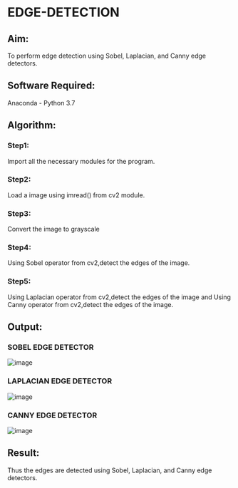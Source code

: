 # EDGE-DETECTION
## Aim:
To perform edge detection using Sobel, Laplacian, and Canny edge detectors.

## Software Required:
Anaconda - Python 3.7

## Algorithm:
### Step1:
Import all the necessary modules for the program.

### Step2:
Load a image using imread() from cv2 module.

### Step3:
Convert the image to grayscale

### Step4:
Using Sobel operator from cv2,detect the edges of the image.

### Step5:

Using Laplacian operator from cv2,detect the edges of the image and Using Canny operator from cv2,detect the edges of the image.

## Output:
### SOBEL EDGE DETECTOR




![image](https://github.com/user-attachments/assets/c804279e-171d-4bb8-aa9a-03c29bad9dc5)




### LAPLACIAN EDGE DETECTOR


![image](https://github.com/user-attachments/assets/f274f256-428b-44d4-b090-1b99f8fdf69f)




### CANNY EDGE DETECTOR


![image](https://github.com/user-attachments/assets/e4594e3a-4dc4-4874-a87b-c0f5f8ef4f84)


## Result:
Thus the edges are detected using Sobel, Laplacian, and Canny edge detectors.

